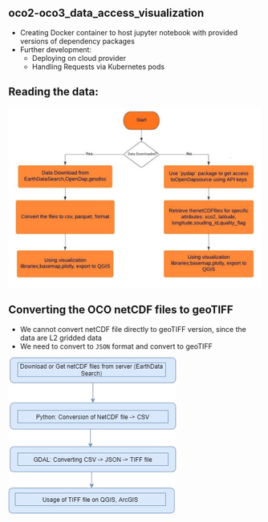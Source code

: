 ## oco2-oco3_data_access_visualization
- Creating Docker container to host jupyter notebook with provided versions of dependency packages
- Further development:
  * Deploying on cloud provider
  * Handling Requests via Kubernetes pods

## Reading the data:
![options](https://github.com/sagarlimbu0/oco2-oco3_data_access_visualization/blob/main/screenshots/data_access_visualization.jpeg)

## Converting the OCO netCDF files to geoTIFF
- We cannot convert netCDF file directly to geoTIFF version, since the data are L2 gridded data
- We need to convert to `JSON` format and convert to geoTIFF

![conv](https://github.com/sagarlimbu0/oco2-oco3_data_access_visualization/blob/main/screenshots/creating_tiff_file.jpg)



